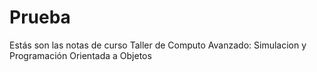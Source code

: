# Prueba
Estás son las notas de curso Taller de Computo Avanzado: Simulacion y Programación Orientada a Objetos
